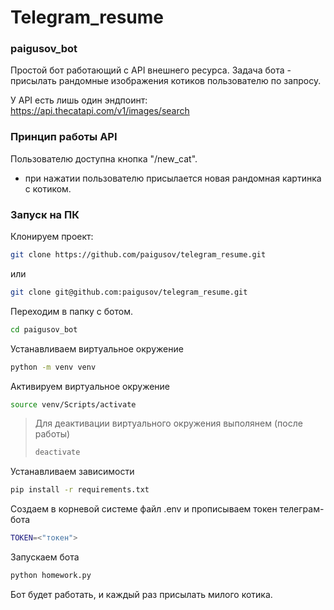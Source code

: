 # Telegram_resume

### paigusov_bot

Простой бот работающий с API внешнего ресурса. Задача бота - присылать рандомные изображения котиков пользователю по запросу.

У API  есть лишь один эндпоинт: 
https://api.thecatapi.com/v1/images/search

### Принцип работы API
Пользователю доступна кнопка "/new_cat".

- при нажатии пользователю присылается новая рандомная картинка с котиком.

### Запуск на ПК

Клонируем проект:

```bash
git clone https://github.com/paigusov/telegram_resume.git
```

или

```bash
git clone git@github.com:paigusov/telegram_resume.git
```

Переходим в папку с ботом.

```bash
cd paigusov_bot
```

Устанавливаем виртуальное окружение

```bash
python -m venv venv
```

Активируем виртуальное окружение

```bash
source venv/Scripts/activate
```

> Для деактивации виртуального окружения выполянем (после работы)
> ```bash
> deactivate
> ```

Устанавливаем зависимости

```bash
pip install -r requirements.txt
```

Создаем в корневой системе файл .env и прописываем токен телеграм-бота

```bash
TOKEN=<"токен">
```

Запускаем бота

```bash
python homework.py
```

Бот будет работать, и каждый раз присылать милого котика.
